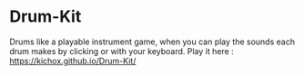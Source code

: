 # Drum-Kit
Drums like a playable instrument game, when you can play the sounds each drum makes by clicking or with your keyboard.
Play it here : https://kichox.github.io/Drum-Kit/

